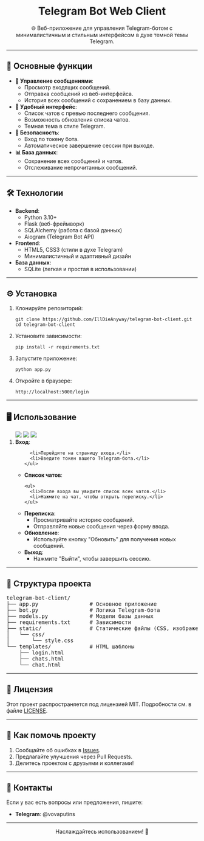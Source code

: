 <h1 align="center">Telegram Bot Web Client</h1>

<p align="center">
  🌐 Веб-приложение для управления Telegram-ботом с минималистичным и стильным интерфейсом в духе темной темы Telegram.
</p>

---

<h2>🚀 Основные функции</h2>

<ul>
  <li><strong>📨 Управление сообщениями</strong>:
    <ul>
      <li>Просмотр входящих сообщений.</li>
      <li>Отправка сообщений из веб-интерфейса.</li>
      <li>История всех сообщений с сохранением в базу данных.</li>
    </ul>
  </li>
  <li><strong>💬 Удобный интерфейс</strong>:
    <ul>
      <li>Список чатов с превью последнего сообщения.</li>
      <li>Возможность обновления списка чатов.</li>
      <li>Темная тема в стиле Telegram.</li>
    </ul>
  </li>
  <li><strong>🔐 Безопасность</strong>:
    <ul>
      <li>Вход по токену бота.</li>
      <li>Автоматическое завершение сессии при выходе.</li>
    </ul>
  </li>
  <li><strong>📊 База данных</strong>:
    <ul>
      <li>Сохранение всех сообщений и чатов.</li>
      <li>Отслеживание непрочитанных сообщений.</li>
    </ul>
  </li>
</ul>

---

<h2>🛠 Технологии</h2>

<ul>
  <li><strong>Backend</strong>:
    <ul>
      <li>Python 3.10+</li>
      <li>Flask (веб-фреймворк)</li>
      <li>SQLAlchemy (работа с базой данных)</li>
      <li>Aiogram (Telegram Bot API)</li>
    </ul>
  </li>
  <li><strong>Frontend</strong>:
    <ul>
      <li>HTML5, CSS3 (стили в духе Telegram)</li>
      <li>Минималистичный и адаптивный дизайн</li>
    </ul>
  </li>
  <li><strong>База данных</strong>:
    <ul>
      <li>SQLite (легкая и простая в использовании)</li>
    </ul>
  </li>
</ul>

---

<h2>⚙️ Установка</h2>

<ol>
  <li>Клонируйте репозиторий:
    <pre><code>git clone https://github.com/IllDieAnyway/telegram-bot-client.git
cd telegram-bot-client</code></pre>
  </li>
  <li>Установите зависимости:
    <pre><code>pip install -r requirements.txt</code></pre>
  </li>
  <li>Запустите приложение:
    <pre><code>python app.py</code></pre>
  </li>
  <li>Откройте в браузере:
    <pre><code>http://localhost:5000/login</code></pre>
  </li>
</ol>

---

<h2>🖥 Использование</h2>

<ol>
  
    
  <img src="https://github.com/user-attachments/assets/901cd0ba-aa3d-4075-90a1-5ad1f8b36f89">
  <img src="https://github.com/user-attachments/assets/47742977-992e-41d2-900c-eb196d8caa7d">
  <img src="https://github.com/user-attachments/assets/fa1087d6-2425-42da-87a0-c6bd870a6506">

  <li><strong>Вход</strong>:
    <ul>
    
      <li>Перейдите на страницу входа.</li>
      <li>Введите токен вашего Telegram-бота.</li>
    </ul>
    
  </li>
  
  <li><strong>Список чатов</strong>:
    
    <ul>
      <li>После входа вы увидите список всех чатов.</li>
      <li>Нажмите на чат, чтобы открыть переписку.</li>
    </ul>
  </li>
  <li><strong>Переписка</strong>:
    <ul>
      <li>Просматривайте историю сообщений.</li>
      <li>Отправляйте новые сообщения через форму ввода.</li>
    </ul>
  </li>
  <li><strong>Обновление</strong>:
    <ul>
      <li>Используйте кнопку "Обновить" для получения новых сообщений.</li>
    </ul>
  </li>
  <li><strong>Выход</strong>:
    <ul>
      <li>Нажмите "Выйти", чтобы завершить сессию.</li>
    </ul>
  </li>
</ol>

---

<h2>📁 Структура проекта</h2>

<pre>
telegram-bot-client/
├── app.py                # Основное приложение
├── bot.py                # Логика Telegram-бота
├── models.py             # Модели базы данных
├── requirements.txt      # Зависимости
├── static/               # Статические файлы (CSS, изображения)
│   └── css/
│       └── style.css
└── templates/            # HTML шаблоны
    ├── login.html
    ├── chats.html
    └── chat.html
</pre>

---

<h2>📄 Лицензия</h2>

<p>Этот проект распространяется под лицензией MIT. Подробности см. в файле <a href="LICENSE">LICENSE</a>.</p>

---

<h2>🤝 Как помочь проекту</h2>

<ol>
  <li>Сообщайте об ошибках в <a href="https://github.com/IllDieAnyway/telegram-bot-client/issues">Issues</a>.</li>
  <li>Предлагайте улучшения через Pull Requests.</li>
  <li>Делитесь проектом с друзьями и коллегами!</li>
</ol>

---

<h2>📧 Контакты</h2>

<p>Если у вас есть вопросы или предложения, пишите:</p>
<ul>
  <li><strong>Telegram</strong>: @vovaputins</li>
</ul>

---

<p align="center">Наслаждайтесь использованием! 🚀</p>
